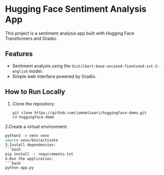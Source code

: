 # Hugging Face Sentiment Analysis App

This project is a sentiment analysis app built with Hugging Face Transformers and Gradio.

## Features
- Sentiment analysis using the `distilbert-base-uncased-finetuned-sst-2-english` model.
- Simple web interface powered by Gradio.

## How to Run Locally

1. Clone the repository:
   ```bash
   git clone https://github.com/iamomtiwari/huggingface-demo.git
   cd huggingface-demo
2.Create a virtual environment:
```bash
python3 -m venv venv
source venv/bin/activate
3.Install dependencies:
```bash
pip install -r requirements.txt
4.Run the application:
```bash
python app.py
